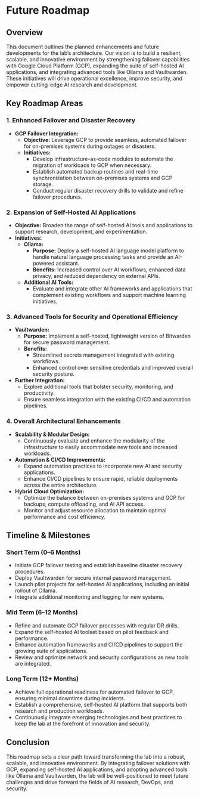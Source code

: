 # Future Roadmap

## Overview
This document outlines the planned enhancements and future developments for the lab’s architecture. Our vision is to build a resilient, scalable, and innovative environment by strengthening failover capabilities with Google Cloud Platform (GCP), expanding the suite of self-hosted AI applications, and integrating advanced tools like Ollama and Vaultwarden. These initiatives will drive operational excellence, improve security, and empower cutting-edge AI research and development.

## Key Roadmap Areas

### 1. Enhanced Failover and Disaster Recovery
- **GCP Failover Integration:**
  - **Objective:** Leverage GCP to provide seamless, automated failover for on-premises systems during outages or disasters.
  - **Initiatives:**
    - Develop infrastructure-as-code modules to automate the migration of workloads to GCP when necessary.
    - Establish automated backup routines and real-time synchronization between on-premises systems and GCP storage.
    - Conduct regular disaster recovery drills to validate and refine failover procedures.

### 2. Expansion of Self-Hosted AI Applications
- **Objective:** Broaden the range of self-hosted AI tools and applications to support research, development, and experimentation.
- **Initiatives:**
  - **Ollama:**
    - **Purpose:** Deploy a self-hosted AI language model platform to handle natural language processing tasks and provide an AI-powered assistant.
    - **Benefits:** Increased control over AI workflows, enhanced data privacy, and reduced dependency on external APIs.
  - **Additional AI Tools:**
    - Evaluate and integrate other AI frameworks and applications that complement existing workflows and support machine learning initiatives.

### 3. Advanced Tools for Security and Operational Efficiency
- **Vaultwarden:**
  - **Purpose:** Implement a self-hosted, lightweight version of Bitwarden for secure password management.
  - **Benefits:**
    - Streamlined secrets management integrated with existing workflows.
    - Enhanced control over sensitive credentials and improved overall security posture.
- **Further Integration:**
  - Explore additional tools that bolster security, monitoring, and productivity.
  - Ensure seamless integration with the existing CI/CD and automation pipelines.

### 4. Overall Architectural Enhancements
- **Scalability & Modular Design:**
  - Continuously evaluate and enhance the modularity of the infrastructure to easily accommodate new tools and increased workloads.
- **Automation & CI/CD Improvements:**
  - Expand automation practices to incorporate new AI and security applications.
  - Enhance CI/CD pipelines to ensure rapid, reliable deployments across the entire architecture.
- **Hybrid Cloud Optimization:**
  - Optimize the balance between on-premises systems and GCP for backups, compute offloading, and AI API access.
  - Monitor and adjust resource allocation to maintain optimal performance and cost efficiency.

## Timeline & Milestones

### Short Term (0–6 Months)
- Initiate GCP failover testing and establish baseline disaster recovery procedures.
- Deploy Vaultwarden for secure internal password management.
- Launch pilot projects for self-hosted AI applications, including an initial rollout of Ollama.
- Integrate additional monitoring and logging for new systems.

### Mid Term (6–12 Months)
- Refine and automate GCP failover processes with regular DR drills.
- Expand the self-hosted AI toolset based on pilot feedback and performance.
- Enhance automation frameworks and CI/CD pipelines to support the growing suite of applications.
- Review and optimize network and security configurations as new tools are integrated.

### Long Term (12+ Months)
- Achieve full operational readiness for automated failover to GCP, ensuring minimal downtime during incidents.
- Establish a comprehensive, self-hosted AI platform that supports both research and production workloads.
- Continuously integrate emerging technologies and best practices to keep the lab at the forefront of innovation and security.

## Conclusion
This roadmap sets a clear path toward transforming the lab into a robust, scalable, and innovative environment. By integrating failover solutions with GCP, expanding self-hosted AI applications, and adopting advanced tools like Ollama and Vaultwarden, the lab will be well-positioned to meet future challenges and drive forward the fields of AI research, DevOps, and security.
